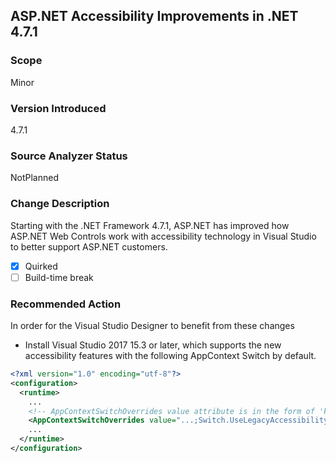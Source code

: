 ## ASP.NET Accessibility Improvements in .NET 4.7.1

### Scope
Minor

### Version Introduced
4.7.1

### Source Analyzer Status
NotPlanned

### Change Description
Starting with the .NET Framework 4.7.1, ASP.NET has improved how ASP.NET Web Controls work with accessibility technology in Visual Studio to better support ASP.NET customers.

- [x] Quirked
- [ ] Build-time break

### Recommended Action

In order for the Visual Studio Designer to benefit from these changes
- Install Visual Studio 2017 15.3 or later, which supports the new accessibility features with the following AppContext Switch by default.
```xml
<?xml version="1.0" encoding="utf-8"?>
<configuration>
  <runtime>
    ...
    <!-- AppContextSwitchOverrides value attribute is in the form of 'key1=true|false;key2=true|false  -->
    <AppContextSwitchOverrides value="...;Switch.UseLegacyAccessibilityFeatures=false" />
    ...
  </runtime>
</configuration>
```
